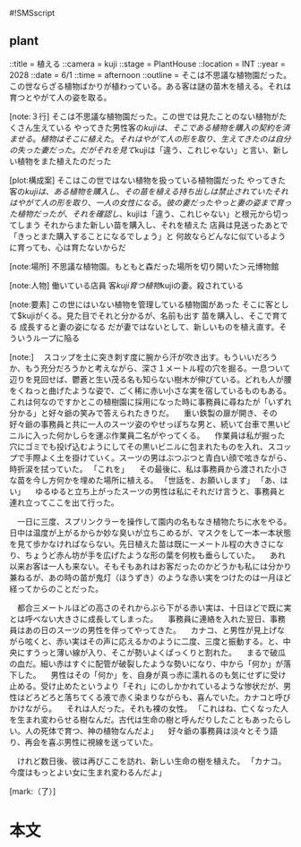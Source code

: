 #!SMSscript

## plant

::title = 植える
::camera = kuji
::stage = PlantHouse
::location = INT
::year = 2028
::date = 6/1
::time = afternoon
::outline = そこは不思議な植物園だった。この世ならざる植物ばかりが植わっている。ある客は謎の苗木を植える。それは育つとやがて人の姿を取る。

[note:３行]
そこは不思議な植物園だった。この世では見たことのない植物がたくさん生えている
やってきた男性客の$kujiは、そこである植物を購入の契約を済ませる。植物はそこに植えた。
それはやがて人の形を取り、生えてきたのは自分の失った妻だった。だがそれを見て$kujiは「違う、これじゃない」と言い、新しい植物をまた植えたのだった

[plot:構成案]
そこはこの世ではない植物を扱っている植物園だった
やってきた客の$kujiは、ある植物を購入し、その苗を植える
持ち出しは禁止されていた
それはやがて人の形を取り、一人の女性になる。彼の妻だった
やっと妻の姿まで育った植物だったが、それを確認し、$kujiは「違う、これじゃない」と根元から切ってしまう
それからまた新しい苗を購入し、それを植えた
店員は見送ったあとで「きっとまた購入することになるでしょう」と
何故ならどんなに似ているように育っても、心は育たないからだ

[note:場所]
不思議な植物園。もともと森だった場所を切り開いた＞元博物館

[note:人物]
働いている店員
客$kuji
育つ植物$kujiの妻。殺されている

[note:要素]
この世にはいない植物を管理している植物園があった
そこに客として$kujiがくる。見た目でそれと分かるが、名前も出す
苗を購入し、そこで育てる
成長すると妻の姿になる
だが妻ではないとして、新しいものを植え直す。そういうループに陥る

[note:]
　スコップを土に突き刺す度に腕から汗が吹き出す。もういいだろうか、もう充分だろうかと考えながら、深さ１メートル程の穴を掘る。一息ついて辺りを見回せば、鬱蒼と生い茂る名も知らない樹木が伸びている。どれも人が腰をくねっと曲げたような姿で、ごく稀に赤い小さな実を宿しているものもある。これは何なのですかとこの植樹園に採用になった時に事務員に尋ねたが「いずれ分かる」と好々爺の笑みで答えられたきりだ。
　重い鉄製の扉が開き、その好々爺の事務員と共に一人のスーツ姿のやせっぽちな男と、続いて台車で黒いビニルに入った何かしらを運ぶ作業員二名がやってくる。
　作業員は私が掘った穴にゴミでも投げ込むようにしてその黒いビニルに包まれたものを入れ、スコップで手際よく土を掛けていく。スーツの男はぶつぶつと青白い顔で呟きながら、時折涙を拭っていた。
「これを」
　その最後に、私は事務員から渡された小さな苗を今し方何かを埋めた場所に植える。
「世話を、お願いします」
「あ、はい」
　ゆるゆると立ち上がったスーツの男性は私にそれだけ言うと、事務員と連れ立ってここを出て行った。

　一日に三度、スプリンクラーを操作して園内の名もなき植物たちに水をやる。日中は温度が上がるからか妙な臭いが立ちこめるが、マスクをして一本一本状態を見て歩かなければならない。先日植えた苗は既に一メートル程の大きさになり、ちょうど赤ん坊が手を広げたような形の葉を何枚も垂らしていた。
　あれ以来お客は一人も来ない。そもそもあれはお客だったのかどうかも私には分かり兼ねるが、あの時の苗が鬼灯（ほうずき）のような赤い実をつけたのは一月ほど経ってからのことだった。

　都合三メートルほどの高さのそれからぶら下がる赤い実は、十日ほどで既に実とは呼べない大きさに成長してしまった。
　事務員に連絡を入れた翌日、事務員はあの日のスーツの男性を伴ってやってきた。
　カナコ、と男性が見上げながら呟くと、赤い実はその声に応えるかのように二度、三度と振動する。と、中央にすうっと薄い線が入り、そこが勢いよくぱっくりと割れた。
　まるで破瓜の血だ。細い赤はすぐに配管が破裂したような勢いになり、中から「何か」が落下した。
　男性はその「何か」を、自身が真っ赤に濡れるのも気にせずに受け止める。受け止めたというより「それ」にのしかかれているような惨状だが、男性はどろどろと落ちてくる液で赤く染まりながらも、喜んでいた。カナコと呼びかけながら。
　それは人だった。それも裸の女性。
「これはね、亡くなった人を生まれ変わらせる樹なんだ。古代は生命の樹と呼んだりしたこともあったらしい。人の死体で育つ、神の植物なんだよ」
　好々爺の事務員は淡々とそう語り、再会を喜ぶ男性に視線を送っていた。

　けれど数日後、彼は再びここを訪れ、新しい生命の樹を植えた。
「カナコ。今度はもっとよい女に生まれ変わるんだよ」

[mark:（了）]

# 本文
